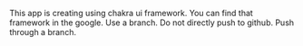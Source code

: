 This app is creating using chakra ui framework. You can find that framework in the google. Use a branch. Do not directly push to github. Push through a branch.
